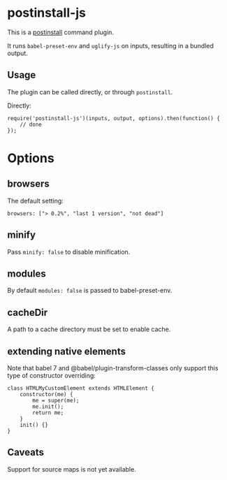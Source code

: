 postinstall-js
==============

This is a [postinstall](http://github.com/kapouer/postintall) command plugin.

It runs `babel-preset-env` and `uglify-js` on inputs, resulting in a bundled output.

Usage
-----

The plugin can be called directly, or through `postinstall`.

Directly:
```
require('postinstall-js')(inputs, output, options).then(function() {
	// done
});
```

Options
=======

browsers
--------

The default setting:
```
browsers: ["> 0.2%", "last 1 version", "not dead"]
```

minify
------

Pass `minify: false` to disable minification.


modules
-------

By default `modules: false` is passed to babel-preset-env.


cacheDir
--------

A path to a cache directory must be set to enable cache.


extending native elements
-------------------------

Note that babel 7 and @babel/plugin-transform-classes only support this
type of constructor overriding:

```
class HTMLMyCustomElement extends HTMLElement {
	constructor(me) {
		me = super(me);
		me.init();
		return me;
	}
	init() {}
}
```


Caveats
-------

Support for source maps is not yet available.

